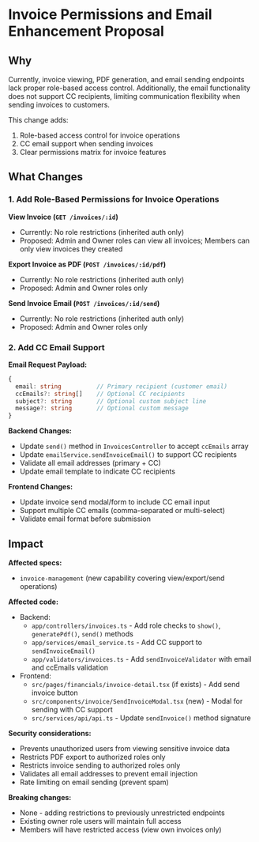 # Invoice Permissions and Email Enhancement Proposal

## Why

Currently, invoice viewing, PDF generation, and email sending endpoints lack proper role-based access control. Additionally, the email functionality does not support CC recipients, limiting communication flexibility when sending invoices to customers.

This change adds:
1. Role-based access control for invoice operations
2. CC email support when sending invoices
3. Clear permissions matrix for invoice features

## What Changes

### 1. Add Role-Based Permissions for Invoice Operations

**View Invoice (`GET /invoices/:id`)**
- Currently: No role restrictions (inherited auth only)
- Proposed: Admin and Owner roles can view all invoices; Members can only view invoices they created

**Export Invoice as PDF (`POST /invoices/:id/pdf`)**
- Currently: No role restrictions (inherited auth only)
- Proposed: Admin and Owner roles only

**Send Invoice Email (`POST /invoices/:id/send`)**
- Currently: No role restrictions (inherited auth only)
- Proposed: Admin and Owner roles only

### 2. Add CC Email Support

**Email Request Payload:**
```typescript
{
  email: string          // Primary recipient (customer email)
  ccEmails?: string[]    // Optional CC recipients
  subject?: string       // Optional custom subject line
  message?: string       // Optional custom message
}
```

**Backend Changes:**
- Update `send()` method in `InvoicesController` to accept `ccEmails` array
- Update `emailService.sendInvoiceEmail()` to support CC recipients
- Validate all email addresses (primary + CC)
- Update email template to indicate CC recipients

**Frontend Changes:**
- Update invoice send modal/form to include CC email input
- Support multiple CC emails (comma-separated or multi-select)
- Validate email format before submission

## Impact

**Affected specs:**
- `invoice-management` (new capability covering view/export/send operations)

**Affected code:**
- Backend:
  - `app/controllers/invoices.ts` - Add role checks to `show()`, `generatePdf()`, `send()` methods
  - `app/services/email_service.ts` - Add CC support to `sendInvoiceEmail()`
  - `app/validators/invoices.ts` - Add `sendInvoiceValidator` with email and ccEmails validation
- Frontend:
  - `src/pages/financials/invoice-detail.tsx` (if exists) - Add send invoice button
  - `src/components/invoice/SendInvoiceModal.tsx` (new) - Modal for sending with CC support
  - `src/services/api/api.ts` - Update `sendInvoice()` method signature

**Security considerations:**
- Prevents unauthorized users from viewing sensitive invoice data
- Restricts PDF export to authorized roles only
- Restricts invoice sending to authorized roles only
- Validates all email addresses to prevent email injection
- Rate limiting on email sending (prevent spam)

**Breaking changes:**
- None - adding restrictions to previously unrestricted endpoints
- Existing owner role users will maintain full access
- Members will have restricted access (view own invoices only)
